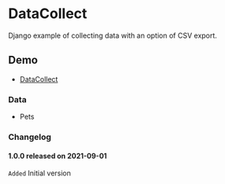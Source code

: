 # DataCollect
Django example of collecting data with an option of CSV export.

## Demo
- [DataCollect](https://data-collect.herokuapp.com)

### Data
- Pets

### Changelog
#### 1.0.0 released on 2021-09-01
`Added` Initial version